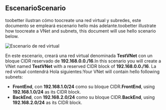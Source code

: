 ## <a name="scenario"></a><span data-ttu-id="4878c-101">Escenario</span><span class="sxs-lookup"><span data-stu-id="4878c-101">Scenario</span></span>
<span data-ttu-id="4878c-102">toobetter ilustran cómo toocreate una red virtual y subredes, este documento se empleará escenario hello más adelante.</span><span class="sxs-lookup"><span data-stu-id="4878c-102">toobetter illustrate how toocreate a VNet and subnets, this document will use hello scenario below.</span></span>

![Escenario de red virtual](./media/virtual-networks-create-vnet-scenario-include/vnet-scenario.png)

<span data-ttu-id="4878c-104">En este escenario, creará una red virtual denominada **TestVNet** con un bloque CIDR reservado de **192.168.0.0./16**.</span><span class="sxs-lookup"><span data-stu-id="4878c-104">In this scenario you will create a VNet named **TestVNet** with a reserved CIDR block of **192.168.0.0./16**.</span></span> <span data-ttu-id="4878c-105">La red virtual contendrá Hola siguientes:</span><span class="sxs-lookup"><span data-stu-id="4878c-105">Your VNet will contain hello following subnets:</span></span> 

* <span data-ttu-id="4878c-106">**FrontEnd**, con **192.168.1.0/24** como su bloque CIDR.</span><span class="sxs-lookup"><span data-stu-id="4878c-106">**FrontEnd**, using **192.168.1.0/24** as its CIDR block.</span></span>
* <span data-ttu-id="4878c-107">**BackEnd**, con **192.168.2.0/24** como su bloque CIDR.</span><span class="sxs-lookup"><span data-stu-id="4878c-107">**BackEnd**, using **192.168.2.0/24** as its CIDR block.</span></span>

